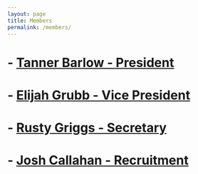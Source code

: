 ```yaml
---
layout: page
title: Members
permalink: /members/
---
```

# - [Tanner Barlow - President](../Tanner)
# - [Elijah Grubb - Vice President](../Elijah)
# - [Rusty Griggs - Secretary](../Rusty)
# - [Josh Callahan - Recruitment](../Josh)
